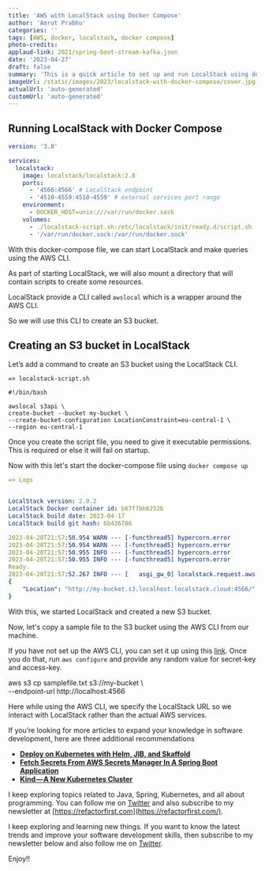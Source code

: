 ```yaml
---
title: 'AWS with LocalStack using Docker Compose'
author: 'Amrut Prabhu'
categories: ''
tags: [AWS, docker, localstack, docker compose]
photo-credits:
applaud-link: 2021/spring-boot-stream-kafka.json
date: '2023-04-27'
draft: false
summary: 'This is a quick article to set up and run LocalStack using docker-compose.'
imageUrl: /static/images/2023/localstack-with-docker-compose/cover.jpg
actualUrl: 'auto-generated'
customUrl: 'auto-generated'
---
```


## Running LocalStack with Docker Compose

```yaml
version: '3.8'

services:
  localstack:
    image: localstack/localstack:2.0
    ports:
      - '4566:4566' # LocalStack endpoint
      - '4510-4559:4510-4559' # external services port range
    environment:
      - DOCKER_HOST=unix:///var/run/docker.sock
    volumes:
      - ./localstack-script.sh:/etc/localstack/init/ready.d/script.sh
      - '/var/run/docker.sock:/var/run/docker.sock'
```

With this docker-compose file, we can start LocalStack and make queries using the AWS CLI.

As part of starting LocalStack, we will also mount a directory that will contain scripts to create some resources.

LocalStack provide a CLI called `awslocal` which is a wrapper around the AWS CLI.

So we will use this CLI to create an S3 bucket.

## Creating an S3 bucket in LocalStack

Let’s add a command to create an S3 bucket using the LocalStack CLI.

```shell
=> localstack-script.sh

#!/bin/bash

awslocal s3api \
create-bucket --bucket my-bucket \
--create-bucket-configuration LocationConstraint=eu-central-1 \
--region eu-central-1
```

Once you create the script file, you need to give it executable permissions. This is required or else it will fail on startup.

Now with this let's start the docker-compose file using `docker compose up`

```yaml
=> Logs


LocalStack version: 2.0.2
LocalStack Docker container id: b67f7bb6252b
LocalStack build date: 2023-04-17
LocalStack build git hash: 6b436786

2023-04-20T21:57:50.954 WARN --- [-functhread5] hypercorn.error            : ASGI Framework Lifespan error, continuing without Lifespan support
2023-04-20T21:57:50.954 WARN --- [-functhread5] hypercorn.error            : ASGI Framework Lifespan error, continuing without Lifespan support
2023-04-20T21:57:50.955 INFO --- [-functhread5] hypercorn.error            : Running on https://0.0.0.0:4566 (CTRL + C to quit)
2023-04-20T21:57:50.955 INFO --- [-functhread5] hypercorn.error            : Running on https://0.0.0.0:4566 (CTRL + C to quit)
Ready.
2023-04-20T21:57:52.267 INFO --- [   asgi_gw_0] localstack.request.aws     : AWS s3.CreateBucket => 200
{
    "Location": "http://my-bucket.s3.localhost.localstack.cloud:4566/"
}
```

With this, we started LocalStack and created a new S3 bucket.

Now, let's copy a sample file to the S3 bucket using the AWS CLI from our machine.

If you have not set up the AWS CLI, you can set it up using this [link](https://docs.aws.amazon.com/cli/latest/userguide/getting-started-install.html). Once you do that, run `aws configure` and provide any random value for secret-key and access-key.

aws s3 cp samplefile.txt s3://my-bucket \  
--endpoint-url http://localhost:4566

Here while using the AWS CLI, we specify the LocalStack URL so we interact with LocalStack rather than the actual AWS services.

If you’re looking for more articles to expand your knowledge in software development, here are three additional recommendations

- [**Deploy on Kubernetes with Helm, JIB, and Skaffold**](https://refactorfirst.com/deploy-application-on-kubernetes-with-skaffold-helm-jib)
- [**Fetch Secrets From AWS Secrets Manager In A Spring Boot Application**](https://refactorfirst.com/spring-boot-fetch-secrets-from-aws-secrets-manager)
- [**Kind — A New Kubernetes Cluster**](https://refactorfirst.com/kind-kubernetes-cluster)

I keep exploring topics related to Java, Spring, Kubernetes, and all about programming. You can follow me on [Twitter](https://twitter.com/amrutprabhu42) and also subscribe to my newsletter at [https://refactorfirst.com](https://refactorfirst.com/).

I keep exploring and learning new things. If you want to know the latest trends and improve your software development skills, then subscribe to my newsletter below and also follow me on [Twitter](https://twitter.com/amrutprabhu42).

Enjoy!!
